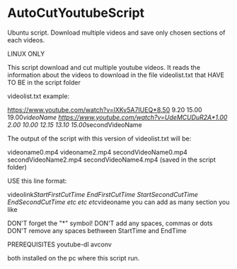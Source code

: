 # AutoCutYoutubeScript
Ubuntu script. Download multiple videos and save only chosen sections of each videos.

LINUX ONLY

This script download and cut multiple youtube videos.
It reads the information about the videos to download in the file videolist.txt that HAVE TO BE in the script folder

videolist.txt example:

https://www.youtube.com/watch?v=lXKv5A7IUEQ*8.50 9.20 15.00 19.00*videoName
https://www.youtube.com/watch?v=UdeMCUDuR2A*1.00 2.00 10.00 12.15 13.10 15.00*secondVideoName

The output of the script with this version of videolist.txt will be:

videoname0.mp4 videoname2.mp4 secondVideoName0.mp4 secondVideoName2.mp4 secondVideoName4.mp4 (saved in the script folder)

USE this line format:

videolink*StartFirstCutTime EndFirstCutTime StartSecondCutTime EndSecondCutTime etc etc etc*videoname
you can add as many section you like 

DON'T forget the "*" symbol!
DON'T add any spaces, commas or dots
DON'T remove any spaces bethween StartTime and EndTime


PREREQUISITES
youtube-dl 
avconv

both installed on the pc where this script run.
